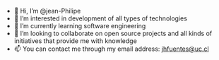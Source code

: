 - 👋 Hi, I’m @jean-Philipe
- 👀 I’m interested in development of all types of technologies
- 🌱 I’m currently learning software engineering
- 💞️ I’m looking to collaborate on open source projects and all kinds of initiatives that provide me with knowledge
- 📫 You can contact me through my email address: jhfuentes@uc.cl

<!---
jean-Philipe/jean-Philipe is a ✨ special ✨ repository because its `README.md` (this file) appears on your GitHub profile.
You can click the Preview link to take a look at your changes.
--->
